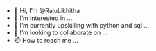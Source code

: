 - 👋 Hi, I’m @RajuLikhitha
- 👀 I’m interested in ...
- 🌱 I’m currently upskilling with python and sql ...
- 💞️ I’m looking to collaborate on ...
- 📫 How to reach me ...

<!---
RajuLikhitha/RajuLikhitha is a ✨ special ✨ repository because its `README.md` (this file) appears on your GitHub profile.
You can click the Preview link to take a look at your changes.
--->
